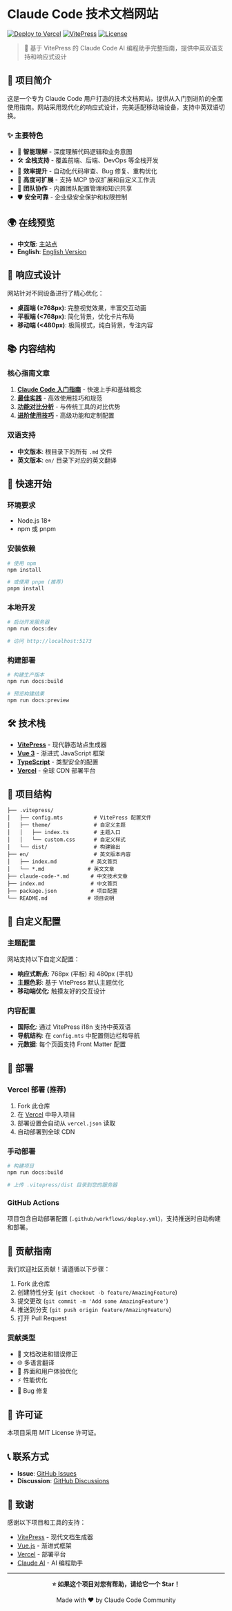 # Claude Code 技术文档网站

[![Deploy to Vercel](https://img.shields.io/badge/Deploy%20to-Vercel-black?logo=vercel)](https://vercel.com)
[![VitePress](https://img.shields.io/badge/VitePress-1.6.4-646cff?logo=vite)](https://vitepress.dev)
[![License](https://img.shields.io/badge/License-MIT-blue.svg)](#-许可证)

> 🚀 基于 VitePress 的 Claude Code AI 编程助手完整指南，提供中英双语支持和响应式设计

## 📖 项目简介

这是一个专为 Claude Code 用户打造的技术文档网站，提供从入门到进阶的全面使用指南。网站采用现代化的响应式设计，完美适配移动端设备，支持中英双语切换。

### ✨ 主要特色

- 🧠 **智能理解** - 深度理解代码逻辑和业务意图
- 🛠️ **全栈支持** - 覆盖前端、后端、DevOps 等全栈开发
- 🚀 **效率提升** - 自动化代码审查、Bug 修复、重构优化
- 🔧 **高度可扩展** - 支持 MCP 协议扩展和自定义工作流
- 👥 **团队协作** - 内置团队配置管理和知识共享
- 🛡️ **安全可靠** - 企业级安全保护和权限控制

## 🌍 在线预览

- **中文版**: [主站点](https://armbian.vercel.app)
- **English**: [English Version](https://armbian.vercel.app/en)

## 📱 响应式设计

网站针对不同设备进行了精心优化：

- **桌面端 (≥768px)**: 完整视觉效果，丰富交互动画
- **平板端 (<768px)**: 简化背景，优化卡片布局
- **移动端 (<480px)**: 极简模式，纯白背景，专注内容

## 📚 内容结构

### 核心指南文章

1. **[Claude Code 入门指南](./claude-code-intro.md)** - 快速上手和基础概念
2. **[最佳实践](./claude-code-best-practices.md)** - 高效使用技巧和规范
3. **[功能对比分析](./claude-code-comparison.md)** - 与传统工具的对比优势
4. **[进阶使用技巧](./claude-code-advanced-tips.md)** - 高级功能和定制配置

### 双语支持

- **中文版本**: 根目录下的所有 `.md` 文件
- **英文版本**: `en/` 目录下对应的英文翻译

## 🚀 快速开始

### 环境要求

- Node.js 18+
- npm 或 pnpm

### 安装依赖

```bash
# 使用 npm
npm install

# 或使用 pnpm (推荐)
pnpm install
```

### 本地开发

```bash
# 启动开发服务器
npm run docs:dev

# 访问 http://localhost:5173
```

### 构建部署

```bash
# 构建生产版本
npm run docs:build

# 预览构建结果
npm run docs:preview
```

## 🛠️ 技术栈

- **[VitePress](https://vitepress.dev)** - 现代静态站点生成器
- **[Vue 3](https://vuejs.org)** - 渐进式 JavaScript 框架
- **[TypeScript](https://www.typescriptlang.org)** - 类型安全的配置
- **[Vercel](https://vercel.com)** - 全球 CDN 部署平台

## 📂 项目结构

```
├── .vitepress/
│   ├── config.mts          # VitePress 配置文件
│   ├── theme/              # 自定义主题
│   │   ├── index.ts        # 主题入口
│   │   └── custom.css      # 自定义样式
│   └── dist/               # 构建输出
├── en/                     # 英文版本内容
│   ├── index.md           # 英文首页
│   └── *.md              # 英文文章
├── claude-code-*.md       # 中文技术文章
├── index.md               # 中文首页
├── package.json           # 项目配置
└── README.md             # 项目说明
```

## 🎨 自定义配置

### 主题配置

网站支持以下自定义配置：

- **响应式断点**: 768px (平板) 和 480px (手机)
- **主题色彩**: 基于 VitePress 默认主题优化
- **移动端优化**: 触摸友好的交互设计

### 内容配置

- **国际化**: 通过 VitePress i18n 支持中英双语
- **导航结构**: 在 `config.mts` 中配置侧边栏和导航
- **元数据**: 每个页面支持 Front Matter 配置

## 🚀 部署

### Vercel 部署 (推荐)

1. Fork 此仓库
2. 在 [Vercel](https://vercel.com) 中导入项目
3. 部署设置会自动从 `vercel.json` 读取
4. 自动部署到全球 CDN

### 手动部署

```bash
# 构建项目
npm run docs:build

# 上传 .vitepress/dist 目录到您的服务器
```

### GitHub Actions

项目包含自动部署配置 (`.github/workflows/deploy.yml`)，支持推送时自动构建和部署。

## 🤝 贡献指南

我们欢迎社区贡献！请遵循以下步骤：

1. Fork 此仓库
2. 创建特性分支 (`git checkout -b feature/AmazingFeature`)
3. 提交更改 (`git commit -m 'Add some AmazingFeature'`)
4. 推送到分支 (`git push origin feature/AmazingFeature`)
5. 打开 Pull Request

### 贡献类型

- 📝 文档改进和错误修正
- 🌐 多语言翻译
- 🎨 界面和用户体验优化
- ⚡ 性能优化
- 🐛 Bug 修复

## 📄 许可证

本项目采用 MIT License 许可证。

## 📞 联系方式

- **Issue**: [GitHub Issues](https://github.com/goushuai888/armbian/issues)
- **Discussion**: [GitHub Discussions](https://github.com/goushuai888/armbian/discussions)

## 🙏 致谢

感谢以下项目和工具的支持：

- [VitePress](https://vitepress.dev) - 现代文档生成器
- [Vue.js](https://vuejs.org) - 渐进式框架
- [Vercel](https://vercel.com) - 部署平台
- [Claude AI](https://claude.ai) - AI 编程助手

---

<div align="center">

**⭐ 如果这个项目对您有帮助，请给它一个 Star！**

Made with ❤️ by Claude Code Community

</div>